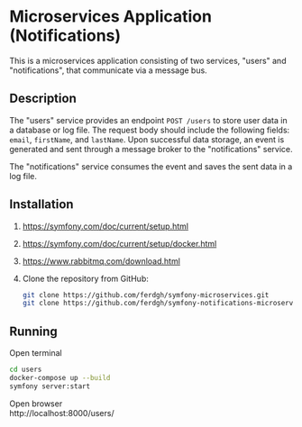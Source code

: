 # Microservices Application (Notifications)

This is a microservices application consisting of two services, "users" and "notifications", that communicate via a message bus.

## Description

The "users" service provides an endpoint `POST /users` to store user data in a database or log file. The request body should include the following fields: `email`, `firstName`, and `lastName`. Upon successful data storage, an event is generated and sent through a message broker to the "notifications" service.

The "notifications" service consumes the event and saves the sent data in a log file.

## Installation

1. https://symfony.com/doc/current/setup.html
2. https://symfony.com/doc/current/setup/docker.html
3. https://www.rabbitmq.com/download.html
4. Clone the repository from GitHub:

   ```bash
   git clone https://github.com/ferdgh/symfony-microservices.git
   git clone https://github.com/ferdgh/symfony-notifications-microservices.git

## Running

   Open terminal
   ```bash
   cd users
   docker-compose up --build
   symfony server:start
   ```

   Open browser<br>
   http://localhost:8000/users/



